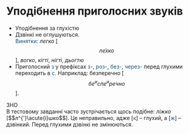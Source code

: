 # Уподібнення приголосних звуків

* Уподiбнення за глухiстю
 * Дзвiнкi не оглушуються.<br>
  <font color="#0F5181">Винятки</font>: *легко* [$$л\acute{е}хко$$], *вогко*, *кiгтi*, *нiгтi*, *дьогтю*
 * Приголосний <font color="#0F5181">з</font> у префiксах <font color="#0F5181">з-</font>, <font color="#0F5181">роз-</font>, <font color="#0F5181">без-</font>, <font color="#0F5181">через-</font> перед глухими переходить в <font color="#0F5181">с</font>. Наприклад: безперечно [$$бе^испе^ир\acute{е}чно$$].

<div class="alg-wrap">
<span class="alg">ЗНО</span> 
<div class="alg-text">
В тестовому завданнi часто зустрiчається щось подiбне: <i>лiжко</i> [$$л^{'}\acute{і}шко$$]. Це неправильно, адже [<font color="#0F5181">к</font>] – глухий, а [<font color="#0F5181">ж</font>] – дзвiнкий. Перед глухими дзвiнкi не змiнюються.
</div>
</div> 
 
   
